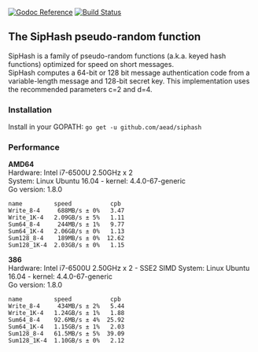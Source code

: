 [![Godoc Reference](https://godoc.org/github.com/aead/siphash?status.svg)](https://godoc.org/github.com/aead/siphash)
[![Build Status](https://travis-ci.org/aead/siphash.svg?branch=master)](https://travis-ci.org/aead/siphash)

## The SipHash pseudo-random function

SipHash is a family of pseudo-random functions (a.k.a. keyed hash functions) optimized for speed on short messages.  
SipHash computes a 64-bit or 128 bit message authentication code from a variable-length message and 128-bit secret key.
This implementation uses the recommended parameters c=2 and d=4.

### Installation
Install in your GOPATH: `go get -u github.com/aead/siphash`  

### Performance
**AMD64**  
Hardware: Intel i7-6500U 2.50GHz x 2  
System: Linux Ubuntu 16.04 - kernel: 4.4.0-67-generic  
Go version: 1.8.0  
```
name         speed           cpb
Write_8-4     688MB/s ± 0%   3.47
Write_1K-4   2.09GB/s ± 5%   1.11
Sum64_8-4     244MB/s ± 1%   9.77
Sum64_1K-4   2.06GB/s ± 0%   1.13
Sum128_8-4    189MB/s ± 0%  12.62
Sum128_1K-4  2.03GB/s ± 0%   1.15
```

**386**  
Hardware: Intel i7-6500U 2.50GHz x 2 - SSE2 SIMD
System: Linux Ubuntu 16.04 - kernel: 4.4.0-67-generic  
Go version: 1.8.0  
```
name         speed           cpb
Write_8-4     434MB/s ± 2%   5.44
Write_1K-4   1.24GB/s ± 1%   1.88
Sum64_8-4    92.6MB/s ± 4%  25.92
Sum64_1K-4   1.15GB/s ± 1%   2.03
Sum128_8-4   61.5MB/s ± 5%  39.09
Sum128_1K-4  1.10GB/s ± 0%   2.12
```

